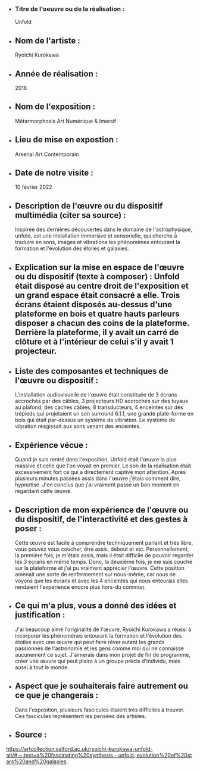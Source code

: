 - ### Titre de l'oeuvre ou de la réalisation :
     Unfold

- ## Nom de l'artiste :
     Ryoichi Kurokawa

- ## Année de réalisation :
     2016

- ## Nom de l'exposition :
     Métarmorphosis Art Numérique & Imersif

- ## Lieu de mise en expostion :
     Arsenal Art Contemporain

- ## Date de notre visite :
     10 février 2022

- ## Description de l'œuvre ou du dispositif multimédia (citer sa source) :
     Inspirée des dernières découvertes dans le domaine de l'astrophysique, unfold, est une installation immersive et sensorielle, qui cherche à traduire en sons, images et vibrations les phénomènes entourant la formation et l'évolution des étoiles et galaxies.

- ## Explication sur la mise en espace de l'œuvre ou du dispositif (texte à composer) : Unfold était disposé au centre droit de l'exposition et un grand espace était consacré a      elle. Trois écrans étaient disposés au-dessus d'une plateforme en bois et quatre hauts parleurs disposer a chacun des coins de la plateforme. Derrière la plateforme, il y avait un carré de clôture et à l'intérieur de celui s'il y avait 1 projecteur.

- ## Liste des composantes et techniques de l'œuvre ou dispositif :
     L'installation audiovisuelle de l'œuvre était constituée de 3 écrans accrochés par des câbles, 3 projecteurs HD accrochés sur des tuyaux au plafond, des caches câbles, 8 transducteurs, 4 enceintes sur des trépieds qui projetaient un son surround 6.1.1, une grande plate-forme en bois qui était par-dessus un système de vibration. Le système de vibration réagissait aux sons venant des enceintes.

- ## Expérience vécue :
     Quand je suis rentré dans l'exposition, Unfold était l'œuvre la plus massive et celle que l'on voyait en premier. Le son de la réalisation était excessivement fort ce qui a directement captivé mon attention. Après plusieurs minutes passées assis dans l'œuvre j'étais comment dire, hypnotisé. J'en conclus que j'ai vraiment passé un bon moment en regardant cette œuvre.

- ## Description de mon expérience de l'œuvre ou du dispositif, de l'interactivité et des gestes à poser :
     Cette œuvre est facile à comprendre techniquement parlant et très libre, vous pouvez vous coucher, être assis, debout et etc. Personnellement, la première fois, je m'étais assis, mais il était difficile de pouvoir regarder les 3 écrans en même temps. Donc, la deuxième fois, je me suis couché sur la plateforme et j'ai pu vraiment apprécier l'œuvre. Cette position amenait une sorte de renfermement sur nous-même, car nous ne voyons que les écrans et avec les 4 enceintes qui nous entourais elles rendaient l'expérience encore plus hors-du commun.

- ## Ce qui m'a plus, vous a donné des idées et justification :
     J'ai beaucoup aimé l'originalité de l'œuvre, Ryoichi Kurokawa a réussi à incorporer les phénomènes entourant la formation et l'évolution des étoiles avec une œuvre qui peut faire rêver autant les grands passionnés de l'astronomie et les gens comme moi qui ne connaisse aucunement ce sujet. J'aimerais dans mon projet de fin de programme, créer une œuvre qui peut plaire à un groupe précis d'individu, mais aussi à tout le monde.

- ## Aspect que je souhaiterais faire autrement ou ce que je changerais :
     Dans l'exposition, plusieurs fascicules étaient très difficiles à trouver. Ces fascicules représentent les pensées des artistes.

- ## Source :
https://artcollection.salford.ac.uk/ryoichi-kurokawa-unfold-alt/#:~:text=a%20fascinating%20synthesis.-,unfold.,evolution%20of%20stars%20and%20galaxies.
